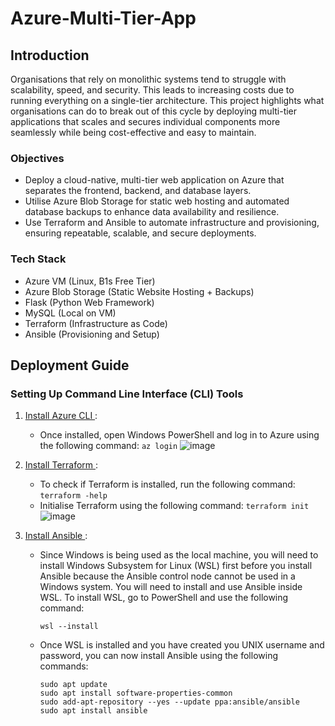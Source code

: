 # Azure-Multi-Tier-App

## Introduction

Organisations that rely on monolithic systems tend to struggle with scalability, speed, and security. This leads to increasing costs due to running everything on a single-tier architecture. This project highlights what organisations can do to break out of this cycle by deploying multi-tier applications that scales and secures individual components more seamlessly while being cost-effective and easy to maintain. 

### Objectives
- Deploy a cloud-native, multi-tier web application on Azure that separates the frontend, backend, and database layers.
- Utilise Azure Blob Storage for static web hosting and automated database backups to enhance data availability and resilience.
- Use Terraform and Ansible to automate infrastructure and provisioning, ensuring repeatable, scalable, and secure deployments.

### Tech Stack
- Azure VM (Linux, B1s Free Tier)
- Azure Blob Storage (Static Website Hosting + Backups)
- Flask (Python Web Framework)
- MySQL (Local on VM)
- Terraform (Infrastructure as Code)
- Ansible (Provisioning and Setup)

## Deployment Guide

### Setting Up Command Line Interface (CLI) Tools
1. <a href="https://learn.microsoft.com/en-us/cli/azure/install-azure-cli"> Install Azure CLI </a>:
    - Once installed, open Windows PowerShell and log in to Azure using the following command:
      `az login`
      ![image](https://github.com/user-attachments/assets/00ae9c7e-12a7-4651-851a-bf7e3118cedf)

2. <a href="https://developer.hashicorp.com/terraform/tutorials/aws-get-started/install-cli"> Install Terraform </a>:
    - To check if Terraform is installed, run the following command:
      `terraform -help`
    - Initialise Terraform using the following command:
      `terraform init`
      ![image](https://github.com/user-attachments/assets/7cf5ffc3-e110-4941-a7ad-2f703e4bb4c9)

3. <a href="https://docs.ansible.com/ansible/latest/installation_guide/installation_distros.html#installing-ansible-on-ubuntu"> Install Ansible </a>:

   - Since Windows is being used as the local machine, you will need to install Windows Subsystem for Linux (WSL) first before you install Ansible because the Ansible control node cannot be used in a Windows system. You will need to install and use Ansible inside WSL. To install WSL, go to PowerShell and use the following command:

     ```
     wsl --install
     ```
   - Once WSL is installed and you have created you UNIX username and password, you can now install Ansible using the following commands:
  
     ```
     sudo apt update
     sudo apt install software-properties-common
     sudo add-apt-repository --yes --update ppa:ansible/ansible
     sudo apt install ansible
     ```




